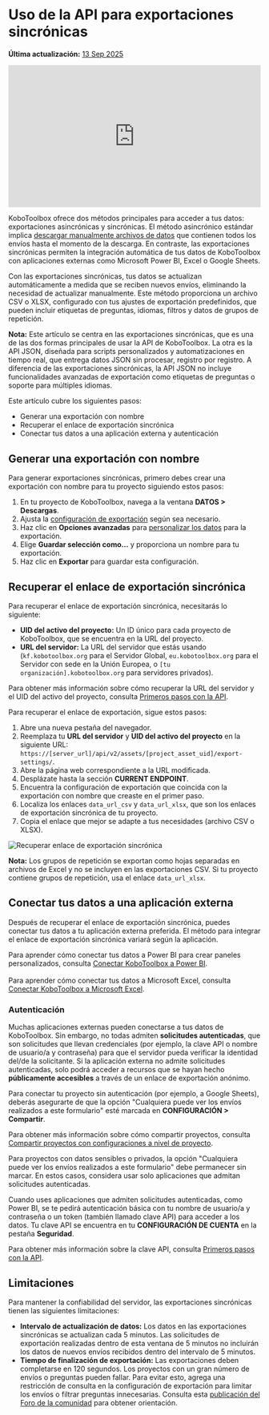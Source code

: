 # Uso de la API para exportaciones sincrónicas
**Última actualización:** <a href="https://github.com/kobotoolbox/docs/blob/a4e0388d846fe94926c32f6dacb82b6e34c7f102/source/synchronous_exports.md" class="reference">13 Sep 2025</a>

<iframe src="https://www.youtube.com/embed/qrkLi3VixVs?si=UXE40HQX2jEQrjBs" style="width: 100%; aspect-ratio: 16 / 9; height: auto; border: 0;" title="YouTube video player" frameborder="0" allow="accelerometer; autoplay; clipboard-write; encrypted-media; gyroscope; picture-in-picture; web-share" allowfullscreen></iframe>

KoboToolbox ofrece dos métodos principales para acceder a tus datos: exportaciones asincrónicas y sincrónicas. El método asincrónico estándar implica [descargar manualmente archivos de datos](https://support.kobotoolbox.org/export_download.html) que contienen todos los envíos hasta el momento de la descarga. En contraste, las exportaciones sincrónicas permiten la integración automática de tus datos de KoboToolbox con aplicaciones externas como Microsoft Power BI, Excel o Google Sheets.

Con las exportaciones sincrónicas, tus datos se actualizan automáticamente a medida que se reciben nuevos envíos, eliminando la necesidad de actualizar manualmente. Este método proporciona un archivo CSV o XLSX, configurado con tus ajustes de exportación predefinidos, que pueden incluir etiquetas de preguntas, idiomas, filtros y datos de grupos de repetición.

<p class="note">
    <strong>Nota:</strong> Este artículo se centra en las exportaciones sincrónicas, que es una de las dos formas principales de usar la API de KoboToolbox. La otra es la API JSON, diseñada para scripts personalizados y automatizaciones en tiempo real, que entrega datos JSON sin procesar, registro por registro. A diferencia de las exportaciones sincrónicas, la API JSON no incluye funcionalidades avanzadas de exportación como etiquetas de preguntas o soporte para múltiples idiomas.
</p>

Este artículo cubre los siguientes pasos:

- Generar una exportación con nombre
- Recuperar el enlace de exportación sincrónica
- Conectar tus datos a una aplicación externa y autenticación
  
## Generar una exportación con nombre

Para generar exportaciones sincrónicas, primero debes crear una exportación con nombre para tu proyecto siguiendo estos pasos:

1. En tu proyecto de KoboToolbox, navega a la ventana **DATOS > Descargas**.
2. Ajusta la [configuración de exportación](https://support.kobotoolbox.org/export_download.html) según sea necesario.
3. Haz clic en **Opciones avanzadas** para [personalizar los datos](https://support.kobotoolbox.org/advanced_export.html) para la exportación.
4. Elige **Guardar selección como…** y proporciona un nombre para tu exportación.
5. Haz clic en **Exportar** para guardar esta configuración.

## Recuperar el enlace de exportación sincrónica

Para recuperar el enlace de exportación sincrónica, necesitarás lo siguiente:

- **UID del activo del proyecto:** Un ID único para cada proyecto de KoboToolbox, que se encuentra en la URL del proyecto.
- **URL del servidor:** La URL del servidor que estás usando (`kf.kobotoolbox.org` para el Servidor Global, `eu.kobotoolbox.org` para el Servidor con sede en la Unión Europea, o `[tu organización].kobotoolbox.org` para servidores privados).

<p class="note">
    Para obtener más información sobre cómo recuperar la URL del servidor y el UID del activo del proyecto, consulta <a href="https://support.kobotoolbox.org/api.html">Primeros pasos con la API</a>.
</p>

Para recuperar el enlace de exportación, sigue estos pasos:

1. Abre una nueva pestaña del navegador.
2. Reemplaza tu **URL del servidor** y **UID del activo del proyecto** en la siguiente URL: `https://[server_url]/api/v2/assets/[project_asset_uid]/export-settings/`.
3. Abre la página web correspondiente a la URL modificada.
4. Desplázate hasta la sección **CURRENT ENDPOINT**.
5. Encuentra la configuración de exportación que coincida con la exportación con nombre que creaste en el primer paso.
6. Localiza los enlaces `data_url_csv` y `data_url_xlsx`, que son los enlaces de exportación sincrónica de tu proyecto.
7. Copia el enlace que mejor se adapte a tus necesidades (archivo CSV o XLSX).

![Recuperar enlace de exportación sincrónica](images/synchronous_exports/export_link.png)

<p class="note">
    <strong>Nota:</strong> Los grupos de repetición se exportan como hojas separadas en archivos de Excel y no se incluyen en las exportaciones CSV. Si tu proyecto contiene grupos de repetición, usa el enlace <code>data_url_xlsx</code>.
</p>

## Conectar tus datos a una aplicación externa

Después de recuperar el enlace de exportación sincrónica, puedes conectar tus datos a tu aplicación externa preferida. El método para integrar el enlace de exportación sincrónica variará según la aplicación.

<p class="note">
    Para aprender cómo conectar tus datos a Power BI para crear paneles personalizados, consulta <a href="https://support.kobotoolbox.org/pulling_data_into_powerbi.html">Conectar KoboToolbox a Power BI</a>. 
    <br><br>
    Para aprender cómo conectar tus datos a Microsoft Excel, consulta <a href="https://support.kobotoolbox.org/pulling_data_into_excelquery.html">Conectar KoboToolbox a Microsoft Excel</a>.
</p>

### Autenticación

Muchas aplicaciones externas pueden conectarse a tus datos de KoboToolbox. Sin embargo, no todas admiten **solicitudes autenticadas**, que son solicitudes que llevan credenciales (por ejemplo, la clave API o nombre de usuario/a y contraseña) para que el servidor pueda verificar la identidad del/de la solicitante. Si la aplicación externa no admite solicitudes autenticadas, solo podrá acceder a recursos que se hayan hecho **públicamente accesibles** a través de un enlace de exportación anónimo.

Para conectar tu proyecto sin autenticación (por ejemplo, a Google Sheets), deberás asegurarte de que la opción "Cualquiera puede ver los envíos realizados a este formulario" esté marcada en **CONFIGURACIÓN > Compartir**.

<p class="note">
    Para obtener más información sobre cómo compartir proyectos, consulta <a href="https://support.kobotoolbox.org/project_sharing_settings.html">Compartir proyectos con configuraciones a nivel de proyecto</a>.
</p>

Para proyectos con datos sensibles o privados, la opción "Cualquiera puede ver los envíos realizados a este formulario" debe permanecer sin marcar. En estos casos, considera usar solo aplicaciones que admitan solicitudes autenticadas.

Cuando uses aplicaciones que admiten solicitudes autenticadas, como Power BI, se te pedirá autenticación básica con tu nombre de usuario/a y contraseña o un token (también llamado clave API) para acceder a los datos. Tu clave API se encuentra en tu **CONFIGURACIÓN DE CUENTA** en la pestaña **Seguridad**.

<p class="note">
    Para obtener más información sobre la clave API, consulta <a href="https://support.kobotoolbox.org/api.html">Primeros pasos con la API</a>.
</p>

## Limitaciones

Para mantener la confiabilidad del servidor, las exportaciones sincrónicas tienen las siguientes limitaciones:

- **Intervalo de actualización de datos:** Los datos en las exportaciones sincrónicas se actualizan cada 5 minutos. Las solicitudes de exportación realizadas dentro de esta ventana de 5 minutos no incluirán los datos de nuevos envíos recibidos dentro del intervalo de 5 minutos.
- **Tiempo de finalización de exportación:** Las exportaciones deben completarse en 120 segundos. Los proyectos con un gran número de envíos o preguntas pueden fallar. Para evitar esto, agrega una restricción de consulta en la configuración de exportación para limitar los envíos o filtrar preguntas innecesarias. Consulta esta [publicación del Foro de la comunidad](https://community.kobotoolbox.org/t/how-to-download-data-between-two-dates-from-date-to-date/25569/4) para obtener orientación.